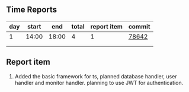 ## Time Reports

| day  | start  | end  | total  | report item | commit |
|---|---|---|---|---|---|
| 1  | 14:00  |  18:00 | 4  | 1  | [78642](https://github.com/ojaohe-3/Example-Backends/commit/7864285d81ded85353062a788db52182a649669d )|
|   |   |   |   |   | |
|   |   |   |   |   | |




## Report item

1. Added the basic framework for ts, planned database handler, user handler and monitor handler. planning to use JWT for authentication.
